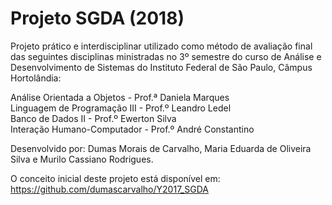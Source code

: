 # Projeto SGDA (2018)
Projeto prático e interdisciplinar utilizado como método de avaliação final das seguintes disciplinas ministradas no 3º semestre do curso de Análise e Desenvolvimento de Sistemas do Instituto Federal de São Paulo, Câmpus Hortolândia:

Análise Orientada a Objetos - Prof.ª Daniela Marques<br>
Linguagem de Programação III - Prof.º Leandro Ledel<br>
Banco de Dados II - Prof.º Ewerton Silva<br>
Interação Humano-Computador - Prof.º André Constantino<br>

Desenvolvido por: Dumas Morais de Carvalho, Maria Eduarda de Oliveira Silva e Murilo Cassiano Rodrigues.

O conceito inicial deste projeto está disponível em: https://github.com/dumascarvalho/Y2017_SGDA
